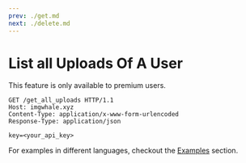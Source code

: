 ```yaml
---
prev: ./get.md
next: ./delete.md
---
```


# List all Uploads Of A User <Badge text="Premium" type="success" vertical="middle" />

This feature is only available to premium users.

```http{2,6}
GET /get_all_uploads HTTP/1.1
Host: imgwhale.xyz
Content-Type: application/x-www-form-urlencoded
Response-Type: application/json

key=<your_api_key>
```

For examples in different languages, checkout the [Examples](/examples/) section.
